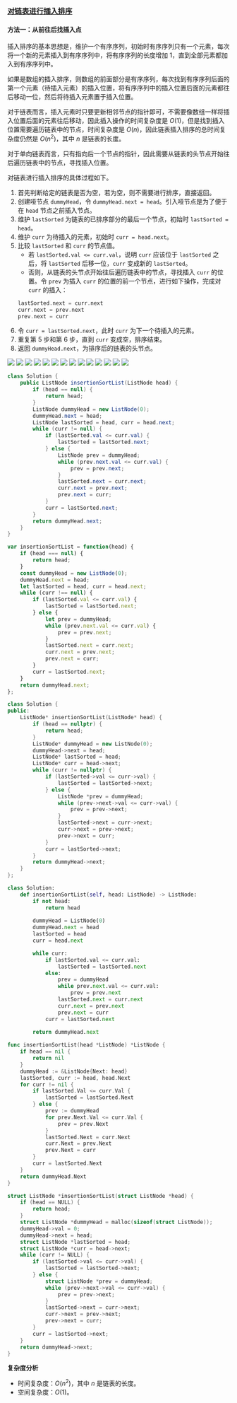 ### [对链表进行插入排序](https://leetcode.cn/problems/insertion-sort-list/solutions/491124/dui-lian-biao-jin-xing-cha-ru-pai-xu-by-leetcode-s/?envType=problem-list-v2&envId=04xjKEs9)

#### 方法一：从前往后找插入点

插入排序的基本思想是，维护一个有序序列，初始时有序序列只有一个元素，每次将一个新的元素插入到有序序列中，将有序序列的长度增加 $1$，直到全部元素都加入到有序序列中。

如果是数组的插入排序，则数组的前面部分是有序序列，每次找到有序序列后面的第一个元素（待插入元素）的插入位置，将有序序列中的插入位置后面的元素都往后移动一位，然后将待插入元素置于插入位置。

对于链表而言，插入元素时只要更新相邻节点的指针即可，不需要像数组一样将插入位置后面的元素往后移动，因此插入操作的时间复杂度是 $O(1)$，但是找到插入位置需要遍历链表中的节点，时间复杂度是 $O(n)$，因此链表插入排序的总时间复杂度仍然是 $O(n^2)$，其中 $n$ 是链表的长度。

对于单向链表而言，只有指向后一个节点的指针，因此需要从链表的头节点开始往后遍历链表中的节点，寻找插入位置。

对链表进行插入排序的具体过程如下。

1. 首先判断给定的链表是否为空，若为空，则不需要进行排序，直接返回。
1. 创建哑节点 `dummyHead`，令 `dummyHead.next = head`。引入哑节点是为了便于在 `head` 节点之前插入节点。
1. 维护 `lastSorted` 为链表的已排序部分的最后一个节点，初始时 `lastSorted = head`。
1. 维护 `curr` 为待插入的元素，初始时 `curr = head.next`。
1. 比较 `lastSorted` 和 `curr` 的节点值。
   - 若 `lastSorted.val <= curr.val`，说明 `curr` 应该位于 `lastSorted` 之后，将 `lastSorted` 后移一位，`curr` 变成新的 `lastSorted`。
   - 否则，从链表的头节点开始往后遍历链表中的节点，寻找插入 `curr` 的位置。令 `prev` 为插入 `curr` 的位置的前一个节点，进行如下操作，完成对 `curr` 的插入：
    ```c
    lastSorted.next = curr.next
    curr.next = prev.next
    prev.next = curr
    ```
1. 令 `curr = lastSorted.next`，此时 `curr` 为下一个待插入的元素。
1. 重复第 $5$ 步和第 $6$ 步，直到 `curr` 变成空，排序结束。
1. 返回 `dummyHead.next`，为排序后的链表的头节点。

![](./assets/img/Solution0147_off_01.png)
![](./assets/img/Solution0147_off_02.png)
![](./assets/img/Solution0147_off_03.png)
![](./assets/img/Solution0147_off_04.png)
![](./assets/img/Solution0147_off_05.png)
![](./assets/img/Solution0147_off_06.png)
![](./assets/img/Solution0147_off_07.png)
![](./assets/img/Solution0147_off_08.png)
![](./assets/img/Solution0147_off_09.png)
![](./assets/img/Solution0147_off_10.png)
![](./assets/img/Solution0147_off_11.png)
![](./assets/img/Solution0147_off_12.png)
![](./assets/img/Solution0147_off_13.png)
![](./assets/img/Solution0147_off_14.png)

```Java
class Solution {
    public ListNode insertionSortList(ListNode head) {
        if (head == null) {
            return head;
        }
        ListNode dummyHead = new ListNode(0);
        dummyHead.next = head;
        ListNode lastSorted = head, curr = head.next;
        while (curr != null) {
            if (lastSorted.val <= curr.val) {
                lastSorted = lastSorted.next;
            } else {
                ListNode prev = dummyHead;
                while (prev.next.val <= curr.val) {
                    prev = prev.next;
                }
                lastSorted.next = curr.next;
                curr.next = prev.next;
                prev.next = curr;
            }
            curr = lastSorted.next;
        }
        return dummyHead.next;
    }
}
```

```JavaScript
var insertionSortList = function(head) {
    if (head === null) {
        return head;
    }
    const dummyHead = new ListNode(0);
    dummyHead.next = head;
    let lastSorted = head, curr = head.next;
    while (curr !== null) {
        if (lastSorted.val <= curr.val) {
            lastSorted = lastSorted.next;
        } else {
            let prev = dummyHead;
            while (prev.next.val <= curr.val) {
                prev = prev.next;
            }
            lastSorted.next = curr.next;
            curr.next = prev.next;
            prev.next = curr;
        }
        curr = lastSorted.next;
    }
    return dummyHead.next;
};
```

```C++
class Solution {
public:
    ListNode* insertionSortList(ListNode* head) {
        if (head == nullptr) {
            return head;
        }
        ListNode* dummyHead = new ListNode(0);
        dummyHead->next = head;
        ListNode* lastSorted = head;
        ListNode* curr = head->next;
        while (curr != nullptr) {
            if (lastSorted->val <= curr->val) {
                lastSorted = lastSorted->next;
            } else {
                ListNode *prev = dummyHead;
                while (prev->next->val <= curr->val) {
                    prev = prev->next;
                }
                lastSorted->next = curr->next;
                curr->next = prev->next;
                prev->next = curr;
            }
            curr = lastSorted->next;
        }
        return dummyHead->next;
    }
};
```

```Python
class Solution:
    def insertionSortList(self, head: ListNode) -> ListNode:
        if not head:
            return head
        
        dummyHead = ListNode(0)
        dummyHead.next = head
        lastSorted = head
        curr = head.next

        while curr:
            if lastSorted.val <= curr.val:
                lastSorted = lastSorted.next
            else:
                prev = dummyHead
                while prev.next.val <= curr.val:
                    prev = prev.next
                lastSorted.next = curr.next
                curr.next = prev.next
                prev.next = curr
            curr = lastSorted.next
        
        return dummyHead.next
```

```Go
func insertionSortList(head *ListNode) *ListNode {
    if head == nil {
        return nil
    }
    dummyHead := &ListNode{Next: head}
    lastSorted, curr := head, head.Next
    for curr != nil {
        if lastSorted.Val <= curr.Val {
            lastSorted = lastSorted.Next
        } else {
            prev := dummyHead
            for prev.Next.Val <= curr.Val {
                prev = prev.Next
            }
            lastSorted.Next = curr.Next
            curr.Next = prev.Next
            prev.Next = curr
        }
        curr = lastSorted.Next
    }
    return dummyHead.Next
}
```

```C
struct ListNode *insertionSortList(struct ListNode *head) {
    if (head == NULL) {
        return head;
    }
    struct ListNode *dummyHead = malloc(sizeof(struct ListNode));
    dummyHead->val = 0;
    dummyHead->next = head;
    struct ListNode *lastSorted = head;
    struct ListNode *curr = head->next;
    while (curr != NULL) {
        if (lastSorted->val <= curr->val) {
            lastSorted = lastSorted->next;
        } else {
            struct ListNode *prev = dummyHead;
            while (prev->next->val <= curr->val) {
                prev = prev->next;
            }
            lastSorted->next = curr->next;
            curr->next = prev->next;
            prev->next = curr;
        }
        curr = lastSorted->next;
    }
    return dummyHead->next;
}
```

**复杂度分析**

- 时间复杂度：$O(n^2)$，其中 $n$ 是链表的长度。
- 空间复杂度：$O(1)$。
